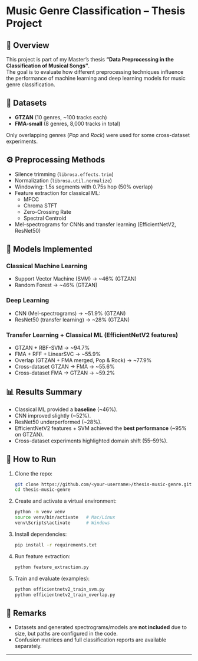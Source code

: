 # Music Genre Classification – Thesis Project

## 📌 Overview
This project is part of my Master’s thesis **“Data Preprocessing in the Classification of Musical Songs”**.  
The goal is to evaluate how different preprocessing techniques influence the performance of machine learning and deep learning models for music genre classification.

## 📂 Datasets
- **GTZAN** (10 genres, ~100 tracks each)  
- **FMA-small** (8 genres, 8,000 tracks in total)  

Only overlapping genres (*Pop* and *Rock*) were used for some cross-dataset experiments.

## ⚙️ Preprocessing Methods
- Silence trimming (`librosa.effects.trim`)  
- Normalization (`librosa.util.normalize`)  
- Windowing: 1.5s segments with 0.75s hop (50% overlap)  
- Feature extraction for classical ML:
  - MFCC
  - Chroma STFT
  - Zero-Crossing Rate
  - Spectral Centroid  
- Mel-spectrograms for CNNs and transfer learning (EfficientNetV2, ResNet50)

## 🧠 Models Implemented
### Classical Machine Learning
- Support Vector Machine (SVM) → ~46% (GTZAN)
- Random Forest → ~46% (GTZAN)

### Deep Learning
- CNN (Mel-spectrograms) → ~51.9% (GTZAN)
- ResNet50 (transfer learning) → ~28% (GTZAN)

### Transfer Learning + Classical ML (EfficientNetV2 features)
- GTZAN + RBF-SVM → ~94.7%
- FMA + RFF + LinearSVC → ~55.9%
- Overlap (GTZAN + FMA merged, Pop & Rock) → ~77.9%
- Cross-dataset GTZAN → FMA → ~55.6%
- Cross-dataset FMA → GTZAN → ~59.2%

## 📊 Results Summary
- Classical ML provided a **baseline** (~46%).  
- CNN improved slightly (~52%).  
- ResNet50 underperformed (~28%).  
- EfficientNetV2 features + SVM achieved the **best performance** (~95% on GTZAN).  
- Cross-dataset experiments highlighted domain shift (55–59%).  

## 🚀 How to Run
1. Clone the repo:
   ```bash
   git clone https://github.com/<your-username>/thesis-music-genre.git
   cd thesis-music-genre
   ```

2. Create and activate a virtual environment:
   ```bash
   python -m venv venv
   source venv/bin/activate   # Mac/Linux
   venv\Scripts\activate      # Windows
   ```

3. Install dependencies:
   ```bash
   pip install -r requirements.txt
   ```

4. Run feature extraction:
   ```bash
   python feature_extraction.py
   ```

5. Train and evaluate (examples):
   ```bash
   python efficientnetv2_train_svm.py
   python efficientnetv2_train_overlap.py
   ```

## 📌 Remarks
- Datasets and generated spectrograms/models are **not included** due to size, but paths are configured in the code.  
- Confusion matrices and full classification reports are available separately.  

---
